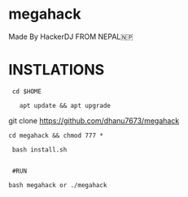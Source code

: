 # megahack
Made By HackerDJ
FROM NEPAL🇳🇵

   # INSTLATIONS

     cd $HOME 
     
       apt update && apt upgrade 

 git clone https://github.com/dhanu7673/megahack

    cd megahack && chmod 777 *

     bash install.sh

     
     #RUN 
    
    bash megahack or ./megahack
